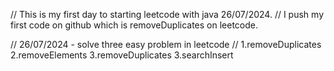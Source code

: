 // This is my first day to starting leetcode with java 26/07/2024.
// I push my first code on github which is removeDuplicates on leetcode.

// 26/07/2024 - solve three easy problem in leetcode
// 1.removeDuplicates   2.removeElements 3.removeDuplicates    3.searchInsert